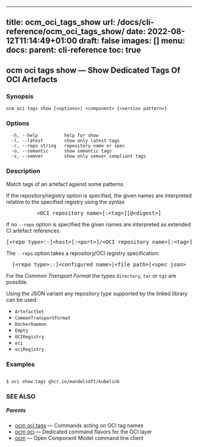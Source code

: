 
---
title: ocm_oci_tags_show
url: /docs/cli-reference/ocm_oci_tags_show/
date: 2022-08-12T11:14:49+01:00
draft: false
images: []
menu:
  docs:
    parent: cli-reference
toc: true
---
## ocm oci tags show &mdash; Show Dedicated Tags Of OCI Artefacts

### Synopsis

```
ocm oci tags show [<options>] <component> {<version pattern>}
```

### Options

```
  -h, --help          help for show
  -l, --latest        show only latest tags
  -r, --repo string   repository name or spec
  -o, --semantic      show semantic tags
  -s, --semver        show only semver compliant tags
```

### Description


Match tags of an artefact against some patterns.

If the repository/registry option is specified, the given names are interpreted
relative to the specified registry using the syntax

<center>
    <pre>&lt;OCI repository name>[:&lt;tag>][@&lt;digest>]</pre>
</center>

If no <code>--repo</code> option is specified the given names are interpreted 
as extended CI artefact references.

<center>
    <pre>[&lt;repo type>::]&lt;host>[:&lt;port>]/&lt;OCI repository name>[:&lt;tag>][@&lt;digest>]</pre>
</center>

The <code>--repo</code> option takes a repository/OCI registry specification:

<center>
    <pre>[&lt;repo type>::]&lt;configured name>|&lt;file path>|&lt;spec json></pre>
</center>

For the *Common Transport Format* the types <code>directory</code>,
<code>tar</code> or <code>tgz</code> are possible.

Using the JSON variant any repository type supported by the 
linked library can be used:
- `ArtefactSet`
- `CommonTransportFormat`
- `DockerDaemon`
- `Empty`
- `OCIRegistry`
- `oci`
- `ociRegistry`


### Examples

```

$ oci show tags ghcr.io/mandelsoft/kubelink

```

### SEE ALSO

##### Parents

* [ocm oci tags](ocm_oci_tags.md)	 &mdash; Commands acting on OCI tag names
* [ocm oci](ocm_oci.md)	 &mdash; Dedicated command flavors for the OCI layer
* [ocm](ocm.md)	 &mdash; Open Component Model command line client

